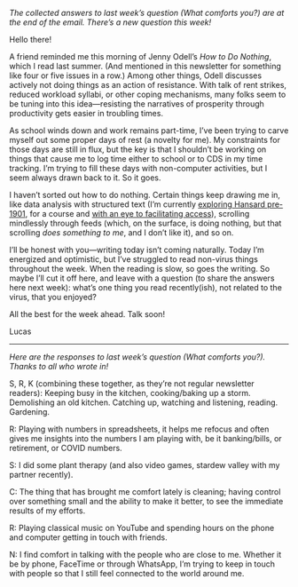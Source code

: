 _The collected answers to last week’s question (What comforts you?) are at the end of the email. There’s a new question this week!_

Hello there!

A friend reminded me this morning of Jenny Odell’s _How to Do Nothing_, which I read last summer. (And mentioned in this newsletter for something like four or five issues in a row.) Among other things, Odell discusses actively not doing things as an action of resistance. With talk of rent strikes, reduced workload syllabi, or other coping mechanisms, many folks seem to be tuning into this idea—resisting the narratives of prosperity through productivity gets easier in troubling times.

As school winds down and work remains part-time, I’ve been trying to carve myself out some proper days of rest (a novelty for me). My constraints for those days are still in flux, but the key is that I shouldn’t be working on things that cause me to log time either to school or to CDS in my time tracking. I’m trying to fill these days with non-computer activities, but I seem always drawn back to it. So it goes.

I haven’t sorted out how to do nothing. Certain things keep drawing me in, like data analysis with structured text (I’m currently [exploring Hansard pre-1901](https://github.com/lchski/his4364-hansard), for a course and [with an eye to facilitating access](https://lucascherkewski.com/hit-and-miss/125-facilitating-access/)), scrolling mindlessly through feeds (which, on the surface, is doing nothing, but that scrolling _does something to me_, and I don’t like it), and so on.

I’ll be honest with you—writing today isn’t coming naturally. Today I’m energized and optimistic, but I’ve struggled to read non-virus things throughout the week. When the reading is slow, so goes the writing. So maybe I’ll cut it off here, and leave with a question (to share the answers here next week): what’s one thing you read recently(ish), not related to the virus, that you enjoyed?

All the best for the week ahead. Talk soon!

Lucas

---

_Here are the responses to last week’s question (What comforts you?). Thanks to all who wrote in!_

S, R, K (combining these together, as they’re not regular newsletter readers): Keeping busy in the kitchen, cooking/baking up a storm. Demolishing an old kitchen. Catching up, watching and listening, reading. Gardening.

R: Playing with numbers in spreadsheets, it helps me refocus and often gives me insights into the numbers I am playing with, be it banking/bills, or retirement, or COVID numbers.

S: I did some plant therapy (and also video games, stardew valley with my partner recently).

C: The thing that has brought me comfort lately is cleaning; having control over something small and the ability to make it better, to see the immediate results of my efforts. 

R: Playing classical music on YouTube and spending hours on the phone and computer getting in touch with friends.

N: I find comfort in talking with the people who are close to me. Whether it be by phone, FaceTime or through WhatsApp, I’m trying to keep in touch with people so that I still feel connected to the world around me.